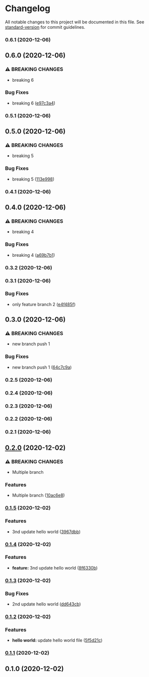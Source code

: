 # Changelog

All notable changes to this project will be documented in this file. See [standard-version](https://github.com/conventional-changelog/standard-version) for commit guidelines.

### 0.6.1 (2020-12-06)

## 0.6.0 (2020-12-06)


### ⚠ BREAKING CHANGES

* breaking 6

### Bug Fixes

* breaking 6 ([e97c3a4](https://github.com/murad357/java-maven-standard-version-sample-master/commit/e97c3a47179ce73777aee7b690776eff13414d51))

### 0.5.1 (2020-12-06)

## 0.5.0 (2020-12-06)


### ⚠ BREAKING CHANGES

* breaking 5

### Bug Fixes

* breaking 5 ([113e998](https://github.com/murad357/java-maven-standard-version-sample-master/commit/113e99881a201bdeaab90aa06f74a4df6eead558))

### 0.4.1 (2020-12-06)

## 0.4.0 (2020-12-06)


### ⚠ BREAKING CHANGES

* breaking 4

### Bug Fixes

* breaking 4 ([a69b7b1](https://github.com/murad357/java-maven-standard-version-sample-master/commit/a69b7b133b0c59c15d97caed7756806d7331ddfe))

### 0.3.2 (2020-12-06)

### 0.3.1 (2020-12-06)


### Bug Fixes

* only feature branch 2 ([e4f485f](https://github.com/murad357/java-maven-standard-version-sample-master/commit/e4f485fd3a38b2f8d82718a3b4109c78f3d0e0e1))

## 0.3.0 (2020-12-06)


### ⚠ BREAKING CHANGES

* new branch push 1

### Bug Fixes

* new branch push 1 ([64c7c9a](https://github.com/murad357/java-maven-standard-version-sample-master/commit/64c7c9a1360334204782ba0ee6bce015d6b78396))

### 0.2.5 (2020-12-06)

### 0.2.4 (2020-12-06)

### 0.2.3 (2020-12-06)

### 0.2.2 (2020-12-06)

### 0.2.1 (2020-12-06)

## [0.2.0](https://github.com/murad357/java-maven-standard-version-sample-master/compare/v0.1.5...v0.2.0) (2020-12-02)


### ⚠ BREAKING CHANGES

* Multiple branch

### Features

* Multiple branch ([10ac6e8](https://github.com/murad357/java-maven-standard-version-sample-master/commit/10ac6e800c6e473d54b895c4748ee155a7ca6b7c))

### [0.1.5](https://github.com/murad357/java-maven-standard-version-sample-master/compare/v0.1.4...v0.1.5) (2020-12-02)


### Features

* 3nd update hello world ([3967dbb](https://github.com/murad357/java-maven-standard-version-sample-master/commit/3967dbb21c9b55f6186b1f4c263075d1f4c2d80f))

### [0.1.4](https://github.com/murad357/java-maven-standard-version-sample-master/compare/v0.1.3...v0.1.4) (2020-12-02)


### Features

* **feature:** 3nd update hello world ([8f6330b](https://github.com/murad357/java-maven-standard-version-sample-master/commit/8f6330b47bd1967fecbf1f191be099267983ce8e))

### [0.1.3](https://github.com/murad357/java-maven-standard-version-sample-master/compare/v0.1.2...v0.1.3) (2020-12-02)


### Bug Fixes

* 2nd update hello world ([dd643cb](https://github.com/murad357/java-maven-standard-version-sample-master/commit/dd643cbfe5e1af8640a03a75e7e7f693593ca194))

### [0.1.2](https://github.com/murad357/java-maven-standard-version-sample-master/compare/v0.1.1...v0.1.2) (2020-12-02)


### Features

* **hello world:** update hello world file ([5f5d21c](https://github.com/murad357/java-maven-standard-version-sample-master/commit/5f5d21cec43f5119c4cff538923cf25608c98b5b))

### [0.1.1](https://github.com/murad357/java-maven-standard-version-sample-master/compare/v0.1.0...v0.1.1) (2020-12-02)

## 0.1.0 (2020-12-02)
